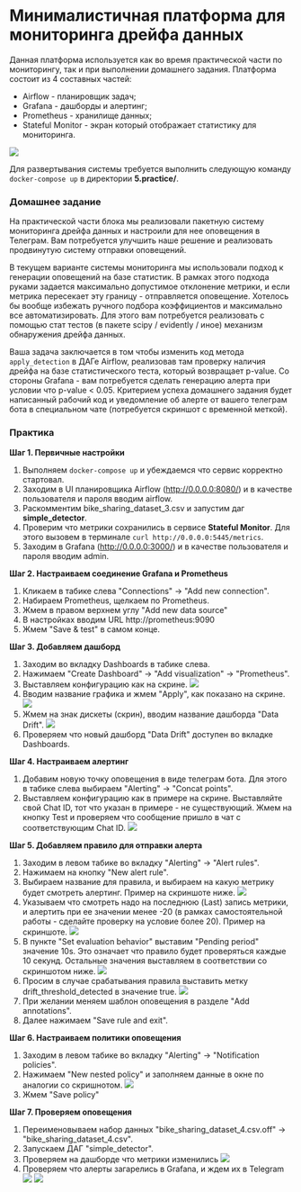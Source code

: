 # Минималистичная платформа для мониторинга дрейфа данных

Данная платформа используется как во время практической части по мониторингу, так и при выполнении домашнего задания. Платформа состоит из 4 составных частей:

* Airflow - планировщик задач;
* Grafana - дашборды и алертинг;
* Prometheus - хранилище данных;
* Stateful Monitor - экран который отображает статистику для мониторинга. 

![](images/arch.png)

Для развертывания системы требуется выполнить следующую команду ```docker-compose up``` в директории __5.practice/__.

### Домашнее задание

На практической части блока мы реализовали пакетную систему мониторинга дрейфа данных и настроили для нее оповещения в Телеграм. Вам потребуется улучшить наше решение и реализовать продвинутую систему отправки оповещений.

В текущем варианте системы мониторинга мы использовали подход к генерации оповещений на базе статистик. В рамках этого подхода руками задается максимально допустимое отклонение метрики, и если метрика пересекает эту границу - отправляется оповещение. Хотелось бы вообще избежать ручного подбора коэффициентов и максимально все автоматизировать. Для этого вам потребуется реализовать с помощью стат тестов (в пакете scipy / evidently / иное) механизм обнаружения дрейфа данных. 

Ваша задача заключается в том чтобы изменить код метода ``apply_detection`` в ДАГе Airflow, реализовав там проверку наличия дрейфа на базе статистического теста, который возвращает p-value. Со стороны Grafana - вам потребуется сделать генерацию алерта при условии что p-value < 0.05. Критерием успеха домашнего задания будет написанный рабочий код и уведомление об алерте от вашего телеграм бота в специальном чате (потребуется скриншот с временной меткой).


### Практика

**Шаг 1. Первичные настройки**
1. Выполняем ```docker-compose up``` и убеждаемся что сервис корректно стартовал.
2. Заходим в UI планировщика Airflow (http://0.0.0.0:8080/) и в качестве пользователя и пароля вводим airflow.
3. Раскомментим bike_sharing_dataset_3.csv и запустим даг __simple_detector__.
4. Проверим что метрики сохранились в сервисе __Stateful Monitor__. Для этого вызовем в терминале ```curl http://0.0.0.0:5445/metrics```.
5. Заходим в Grafana (http://0.0.0.0:3000/) и в качестве пользователя и пароля вводим admin.

**Шаг 2. Настраиваем соединение Grafana и Prometheus**
1. Кликаем в табике слева "Connections" -> "Add new connection".
2. Набираем Prometheus, щелкаем по Prometheus.
3. Жмем в правом верхнем углу "Add new data source"
4. В настройках вводим URL http://prometheus:9090
5. Жмем "Save & test" в самом конце.

**Шаг 3. Добавляем дашборд**
1. Заходим во вкладку Dashboards в табике слева.
2. Нажимаем "Create Dashboard" -> "Add visualization" -> "Prometheus".
3. Выставляем конфигурацию как на скрине.
![](images/dash_1.png)
4. Вводим название графика и жмем "Apply", как показано на скрине.
![](images/dash_2.png)
5. Жмем на знак дискеты (скрин), вводим название дашборда "Data Drift".
![](images/dash_3.png)
6. Проверяем что новый дашборд "Data Drift" доступен во вкладке Dashboards.

**Шаг 4. Настраиваем алертинг**
1. Добавим новую точку оповещения в виде телеграм бота. Для этого в табике слева выбираем "Alerting" -> "Concat points".
2. Выставляем конфигурацию как в примере на скрине. Выставляйте свой Chat ID, тот что указан в примере - не существующий. Жмем на кнопку Test и проверяем что сообщение пришло в чат с соответствующим Chat ID.
![](images/dash_4.png)

**Шаг 5. Добавляем правило для отправки алерта**
1. Заходим в левом табике во вкладку "Alerting" -> "Alert rules".
2. Нажимаем на кнопку "New alert rule".
3. Выбираем название для правила, и выбираем на какую метрику будет смотреть алертинг. Пример на скриншоте ниже.
![](images/dash_5.png)
1. Указываем что смотреть надо на последнюю (Last) запись метрики, и алертить при ее значении менее -20 (в рамках самостоятельной работы - сделайте проверку на условие более 20). Пример на скриншоте.
![](images/dash_6.png)
1. В пункте "Set evaluation behavior" выставим "Pending period" значение 10s. Это означает что правило будет проверяться каждые 10 секунд. Остальные значения выставляем в соответствии со скриншотом ниже.
![](images/dash_8.png)
1. Просим в случае срабатывания правила выставить метку drift_threshold_detected в значение true.
![](images/dash_7.png)
1. При желании меняем шаблон оповещения в разделе "Add annotations".
2. Далее нажимаем "Save rule and exit".

**Шаг 6. Настраиваем политики оповещения**
1. Заходим в левом табике во вкладку "Alerting" -> "Notification policies".
2. Нажимаем "New nested policy" и заполняем данные в окне по аналогии со скришнотом.
![](images/dash_9.png)
3. Жмем "Save policy"

**Шаг 7. Проверяем оповещения**
1. Переименовываем набор данных "bike_sharing_dataset_4.csv.off" -> "bike_sharing_dataset_4.csv".
2. Запускаем ДАГ "simple_detector".
3. Проверяем на дашборде что метрики изменились
![](images/dash_10.png)
4. Проверяем что алерты загарелись в Grafana, и ждем их в Telegram
![](images/dash_11.png)
![](images/dash_12.png)